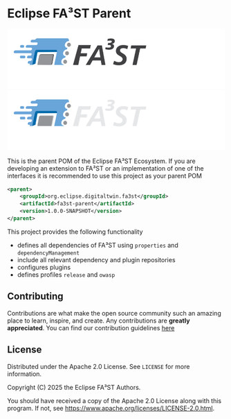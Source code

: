 # Eclipse FA³ST Parent

![FA³ST Logo Light](./docs/images/fa3st-positive.svg/#gh-light-mode-only "FA³ST Service Logo")
![FA³ST Logo Dark](./docs/images/fa3st-negative.svg/#gh-dark-mode-only "FA³ST Service Logo")

This is the parent POM of the Eclipse FA³ST Ecosystem.
If you are developing an extension to FA³ST or an implementation of one of the interfaces it is recommended to use this project as your parent POM

```xml
<parent>
	<groupId>org.eclipse.digitaltwin.fa3st</groupId>
	<artifactId>fa3st-parent</artifactId>
	<version>1.0.0-SNAPSHOT</version>
</parent>
```

This project provides the following functionality
- defines all dependencies of FA³ST using `properties` and `dependencyManagement`
- include all relevant dependency and plugin repositories
- configures plugins
- defines profiles `release` and `owasp`

## Contributing

Contributions are what make the open source community such an amazing place to learn, inspire, and create. Any contributions are **greatly appreciated**.
You can find our contribution guidelines [here](CONTRIBUTING.md)

## License

Distributed under the Apache 2.0 License. See `LICENSE` for more information.

Copyright (C) 2025 the Eclipse FA³ST Authors.

You should have received a copy of the Apache 2.0 License along with this program. If not, see https://www.apache.org/licenses/LICENSE-2.0.html.
